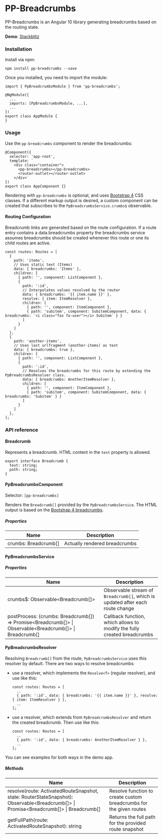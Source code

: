 # PP-Breadcrumbs

PP-Breadcrumbs is an Angular 10 library generating breadcrumbs based on the routing state.

**Demo**: [Stackblitz](https://stackblitz.com/edit/pp-breadcrumbs)

### Installation

Install via npm:
```
npm install pp-breadcrumbs --save 
```
Once you installed, you need to import the module:
```
import { PpBreadcrumbsModule } from 'pp-breadcrumbs';

@NgModule({
  ...
  imports: [PpBreadcrumbsModule, ...],
  ...
})
export class AppModule {
}
```

### Usage

Use the `pp-breadcrumbs` component to render the breadcrumbs:
```
@Component({
  selector: 'app-root',
  template: `
    <div class="container">
      <pp-breadcrumbs></pp-breadcrumbs>
      <router-outlet></router-outlet>
    </div>`
})
export class AppComponent {}
```

Rendering with `pp-breadcrumbs` is optional, and uses [Bootstrap 4](https://getbootstrap.com/) CSS classes. If a different markup output is desired, a custom component can be created that subscribes to the `PpBreadcrumbsService.crumbs$` observable.

#### Routing Configuration

Breadcrumb links are generated based on the route configuration. If a route entry contains a data.breadcrumbs property the breadcrumbs service assumes breadcrumbs should be created whenever this route or one its child routes are active.
```
const routes: Routes = [
  {
    path: 'items',
    // Uses static text (Items)
    data: { breadcrumbs: 'Items' },
    children: [
      { path: '', component: ListComponent },
      {
        path: ':id',
        // Interpolates values resolved by the router
        data: { breadcrumbs: '{{ item.name }}' },
        resolve: { item: ItemResolver },
        children: [
          { path: '', component: ItemComponent },
          { path: 'subitem', component: SubitemComponent, data: { breadcrumbs: `<i class="fas fa-user"></i> Subitem` } }
        ]
      }
    ]
  },
  {
    path: 'another-items',
    // Uses last urlfragment (another-items) as text
    data: { breadcrumbs: true },
    children: [
      { path: '', component: ListComponent },
      {
        path: ':id',
        // Resolves the breadcrumbs for this route by extending the PpBreadcrumbsResolver class.
        data: { breadcrumbs: AnotherItemResolver },
        children: [
          { path: '', component: ItemComponent },
          { path: 'subitem', component: SubitemComponent, data: { breadcrumbs: 'Subitem' } }
        ]
      }
    ]
  },
];
```

### API reference

#### Breadcrumb

Represents a breadcrumb. HTML content in the `text` property is allowed.
```
export interface Breadcrumb {
  text: string;
  path: string;
}
```

#### PpBreadcrumbsComponent
Selector: `[pp-breadcrumbs]`

Renders the `Breadcrumb[]` provided by the `PpBreadcrumbsService`. The HTML output is based on the [Bootstrap 4 breadcrumbs](https://getbootstrap.com/docs/4.2/components/breadcrumb/).

##### Properties

| Name | Description |
| --- | --- |
| crumbs: Breadcrumb[] | Actually rendered breadcrumbs |

#### PpBreadcrumbsService

##### Properties

| Name | Description |
| --- | --- |
| crumbs$: Observable<Breadcrumb[]> | Observable stream of `Breadcrumb[]`, which is updated after each route change |
| postProcess: (crumbs: Breadcrumb[]) => Promise<Breadcrumb[]> &#124; Observable<Breadcrumb[]> &#124; Breadcrumb[] | Callback function, which allows to modify the fully created breadcrumbs |

#### PpBreadcrumbsResolver

Resolving `Breadcrumb[]` from the route, `PpBreadcrumbsService` uses this resolver by default.
There are two ways to resolve breadcrumbs:
- use a resolver, which implements the `Resolve<T>` (regular resolver), and use like this:
  ```
  const routes: Routes = [
    ..
    { path: ':id', data: { breadcrumbs: '{{ item.name }}' }, resolve: { item: ItemResolver } },
    ..
  ];
  ```
- use a resolver, which extends from `PpBreadcrumbsResolver` and return the created breadcrumb. Then use like this:
  ```
  const routes: Routes = [
    ..
    { path: ':id', data: { breadcrumbs: AnotherItemResolver } },
    ..
  ];
  ```

You can see examples for both ways in the demo app.

##### Methods

| Name | Description |
| --- | --- |
| resolve(route: ActivatedRouteSnapshot, state: RouterStateSnapshot): Observable<Breadcrumb[]> &#124; Promise<Breadcrumb[]> &#124; Breadcrumb[] | Resolve function to create custom breadcrumbs for the given routes |
| getFullPath(route: ActivatedRouteSnapshot): string | Returns the full path for the provided route snapshot |
